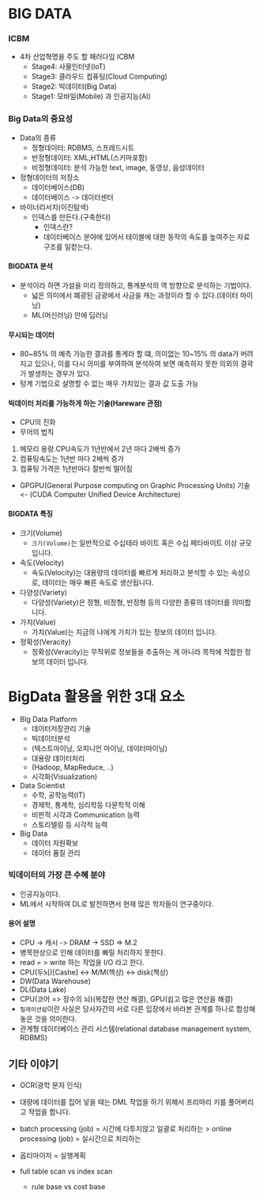# BIG DATA

### ICBM
- 4차 산업혁명을 주도 할 패러다임 ICBM
  - Stage4: 사물인터넷(loT)
  - Stage3: 클라우드 컴퓨팅(Cloud Computing)
  - Stage2: 빅데이터(Big Data)
  - Stage1: 모바일(Mobile) 과 인공지능(AI)

### Big Data의 중요성
- Data의 종류
  - 정형데이터: RDBMS, 스프레드시트
  - 반정형데이터: XML,HTML(스키마포함)
  - 비정형데이터: 분석 가능한 text, image, 동영상, 음성데이터
- 정형데이터의 저장소
  - 데이터베이스(DB)
  - 데이터베이스 -> 데이터센터
- 바이너리서치(이진탐색)
  - 인덱스를 만든다.(구축한다)
    - 인덱스란?
    - 데이터베이스 분야에 있어서 테이블에 대한 동작의 속도를 높여주는 자료 구조를 일컫는다.

#### BIGDATA 분석
- 분석이라 하면 가설을 미리 정의하고, 통계분석의 역 방향으로 분석하는 기법이다.
  - 넓은 의미에서 폐광된 금광에서 사금을 캐는 과정이라 할 수 있다.(데이터 마이닝)
  - ML(머신러닝) 안에 딥러닝

#### 무시되는 데이터
- 80~85% 의 예측 가능한  결과를 통계라 할 떄, 의미없는 10~15% 의 data가 버려지고 있으나, 이를 다시 의미를 부여하여 분석하여 보면 예측하지 못한
의외의 결곽가 발생하는 경우가 있다.
- 텅계 기법으로 설명할 수 없는 매우 가치있는 결과 값 도출 가능

#### 빅데이터 처리를 가능하게 하는 기술(Hareware 관점)
- CPU의 진화
- 무어의 법칙
1. 메모리 용량.CPU속도가 1년반에서 2년 마다 2배씩 증가
2. 컴퓨팅속도는 1년반 마다 2배씩 증가
3. 컴퓨팅 가격은 1년반마다 절반씩 떨어짐
- GPGPU(General Purpose computing on Graphic Processing Units) 기술 <- (CUDA Computer
Unified Device Architecture)

#### BIGDATA 특징
- 크기(Volume)
  - `크기(Volume)`는 일반적으로 수십테라 바이트 혹은 수십 페타바이트 이상 규모입니다.
- 속도(Velocity)
  - 속도(Velocity)는 대용량의 데이터를 빠르게 처리하고 분석할 수 있는 속성으로, 테이터는 매우 빠른 속도로 생산됩니다.
- 다양성(Variety)
  - 다양성(Variety)은 정형, 비정형, 반정형 등의 다양한 종류의 데이터를 의미합니다.
- 가치(Value)
  - 가치(Value)는 지금의 나에게 가치가 있는 정보의 데이터 입니다.
- 정확성(Veracity)
  - 정확성(Veracity)는 무작위로 정보들을 추출하는 게 아니라 목적에 적합한 정보의 데이터 입니다.


# BigData 활용을 위한 3대 요소
- BIg Data Platform
  - 데이터저장관리 기술
  - 빅데이터분석
  - (텍스트마이닝, 오피니언 마이닝, 데이터마이닝)
  - 대용량 데이터처리
  - (Hadoop, MapReduce, ..)
  - 시각화(Visualization)
- Data Scientist
  - 수학, 공학능력(IT)
  - 경제학, 통계학, 심리학등 다문학적 이해
  - 비판적 시각과 Communication 능력
  - 스토리텔링 등 시각적 능력
- Big Data
  - 데이터 자원확보
  - 데이터 품질 관리

### 빅데이터의 가장 큰 수혜 분야
- 인공지능이다.
- ML에서 시작하여 DL로 발전하면서 현재 많은 학자들이 연구중이다.

#### 용어 설명
- CPU -> 캐시 -> DRAM -> SSD => M.2
- 병목현상으로 인해 데이터를 빠릴 처리하지 못한다.
- read = > write 하는 작업을 I/O 라고 한다.
- CPU(두뇌)[Cashe] <-> M/M(책상) <-> disk(책상)
- DW(Data Warehouse)
- DL(Data Lake)
- CPU(코어 => 장수의 뇌)(복잡한 연산 해결), GPU(쉽고 많은 연산을 해결)
- `릴레이션쉽`이란 사실은 당사자간의 서로 다른 입장에서 바라본 관계를 하나로 합성해 놓은 것을 의미한다.
- 관계형 데이터베이스 관리 시스템(relational database management system, RDBMS)

## 기타 이야기
- OCR(광학 문자 인식)

- 대량에 데이터를 집어 넣을 때는 DML 작업을 하기 위해서 프리마리 키를 풀어버리고 작업을 합니다.

- batch processing (job) = 시간에 다투지않고 일괄로 처리하는  > online processing (job) = 실시간으로 처리하는

-  옵티마이저 = 실행계획

  - full table scan vs index scan
    - rule base vs cost base

  

